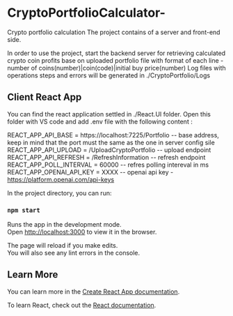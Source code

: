 # CryptoPortfolioCalculator-
Crypto portfolio calculation
The project contains of a server and front-end side.

In order to use the project, start the backend server for retrieving calculated crypto coin profits base on uploaded portfolio file with format of each line - number of coins(number)|coin(code)|initial buy price(number)
Log files with operations steps and errors will be generated in ./CryptoPortfolio/Logs

## Client React App
You can find the react application settled in ./React.UI folder. Open this folder with VS code and add .env file with the following content :

REACT_APP_API_BASE = https://localhost:7225/Portfolio   -- base address, keep in mind that the port must the same as the one in server config sile
REACT_APP_API_UPLOAD = /UploadCryptoPortfolio           -- upload endpoint
REACT_APP_API_REFRESH = /RefreshInformation             -- refresh endpoint
REACT_APP_POLL_INTERVAL = 60000                         -- refres polling intereval in ms
REACT_APP_OPENAI_API_KEY = XXXX                         -- openai api key - https://platform.openai.com/api-keys

In the project directory, you can run:

### `npm start`

Runs the app in the development mode.\
Open [http://localhost:3000](http://localhost:3000) to view it in the browser.

The page will reload if you make edits.\
You will also see any lint errors in the console.

## Learn More

You can learn more in the [Create React App documentation](https://facebook.github.io/create-react-app/docs/getting-started).

To learn React, check out the [React documentation](https://reactjs.org/).
